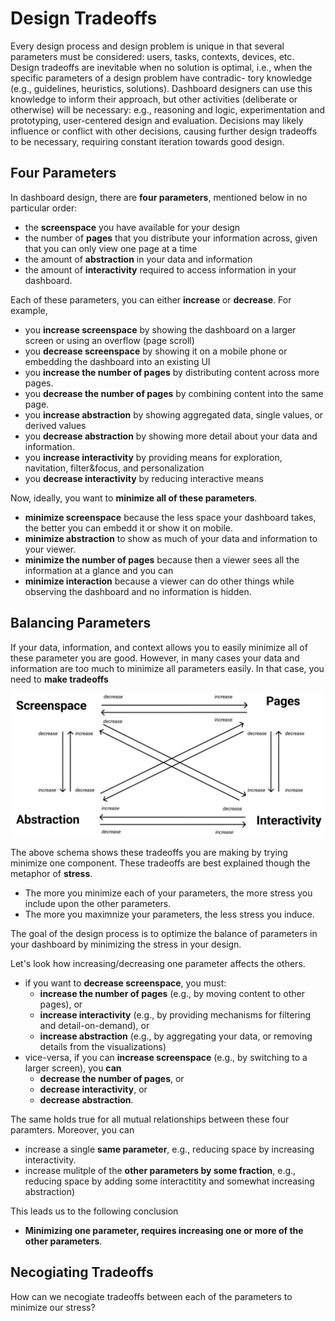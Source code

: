 # Design Tradeoffs

Every design process and design problem is unique in that several
parameters must be considered: users, tasks, contexts, devices, etc.
Design tradeoffs are inevitable when no solution is optimal, i.e.,
when the specific parameters of a design problem have contradic-
tory knowledge (e.g., guidelines, heuristics, solutions). Dashboard
designers can use this knowledge to inform their approach, but other
activities (deliberate or otherwise) will be necessary: e.g., reasoning
and logic, experimentation and prototyping, user-centered design
and evaluation. Decisions may likely influence or conflict with other 
decisions, causing further design tradeoffs to be necessary, requiring
constant iteration towards good design. 

## Four Parameters

In dashboard design, there are **four parameters**, mentioned below in no particular order: 
* the **screenspace** you have available for your design
* the number of **pages** that you distribute your information across, given that you can only view one page at a time
* the amount of **abstraction** in your data and information
* the amount of **interactivity** required to access information in your dashboard.

Each of these parameters, you can either **increase** or **decrease**. For example, 
* you **increase screenspace** by showing the dashboard on a larger screen or using an overflow (page scroll)
* you **decrease screenspace** by showing it on a mobile phone or embedding the dashboard into an existing UI
* you **increase the number of pages** by distributing content across more pages. 
* you **decrease the number of pages** by combining content into the same page. 
* you **increase abstraction** by showing aggregated data, single values, or derived values
* you **decrease abstraction** by showing more detail about your data and information. 
* you **increase interactivity** by providing means for exploration, navitation, filter&focus, and personalization
* you **decrease interactivity** by reducing interactive means

Now, ideally, you want to **minimize all of these parameters**.
* **minimize screenspace** because the less space your dashboard takes, the better you can embedd it or show it on mobile.
* **minimize abstraction** to show as much of your data and information to your viewer.
* **minimize the number of pages** because then a viewer sees all the information at a glance and you can 
* **minimize interaction** because a viewer can do other things while observing the dashboard and no information is hidden.


## Balancing Parameters

If your data, information, and context allows you to easily minimize all of these parameter you are good. However, in many cases your data and information are too much to minimize all parameters easily. In that case, you need to **make tradeoffs**

![](docs/assets/figures/tradeoffs2.png)

The above schema shows these tradeoffs you are making by trying minimize one component. These tradeoffs are best explained though the metaphor of **stress**. 
* The more you minimize each of your parameters, the more stress you include upon the other parameters. 
* The more you maximnize your parameters, the less stress you induce.

The goal of the design process is to optimize the balance of parameters in your dashboard by minimizing the stress in your design. 

Let's look how increasing/decreasing one parameter affects the others. 
* if you want to **decrease screenspace**, you must: 
  * **increase the number of pages** (e.g., by moving content to other pages), or 
  * **increase interactivity** (e.g., by providing mechanisms for filtering and detail-on-demand), or
  * **increase abstraction** (e.g., by aggregating your data, or removing details from the visualizations)
* vice-versa, if you can **increase screenspace** (e.g., by switching to a larger screen), you **can** 
  * **decrease the number of pages**, or
  * **decrease interactivity**, or
  * **decrease abstraction**. 

The same holds true for all mutual relationships between these four paramters. Moreover, you can 
* increase a single **same parameter**, e.g., reducing space by increasing interactivity.
* increase mulitple of the **other parameters by some fraction**, e.g., reducing space by adding some interactitity and somewhat increasing abstraction)  

This leads us to the following conclusion

* **Minimizing one parameter, requires increasing one or more of the other parameters**. 


## Necogiating Tradeoffs

How can we necogiate tradeoffs between each of the parameters to minimize our stress? 

 


